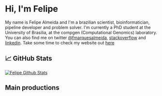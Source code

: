 # Hi, I'm Felipe

My name is Felipe Almeida and I'm a brazilian scientist, bioinformatician, pipeline developer and problem solver. I'm currently a PhD student at the University of Brasilia, at the compgen (Computational Genomics) laboratory. You can also find me on twitter [@fmarquesalmeida](https://twitter.com/fmarquesalmeida), [stackoverflow](https://stackoverflow.com/users/12711021/felipe-almeida) and [linkedin](https://www.linkedin.com/in/almeida-fm). Take some time to check my website out [here](https://fmalmeida.github.io)

## &#x1f4c8; GitHub Stats
[![Felipe Github Stats](https://github-readme-stats.vercel.app/api?username=fmalmeida&count_private=true&show_icons=true&theme=vue)](https://github.com/fmalmeida/github-readme-stats)

## Main productions

<!--
    Top pipelines or repositories

<a href="https://github.com/fmalmeida/bacannot">
  <img align="center" src="https://github-readme-stats.vercel.app/api/pin/?username=fmalmeida&repo=bacannot" />
</a>
<a href="https://github.com/fmalmeida/mpgap">
  <img align="center" src="https://github-readme-stats.vercel.app/api/pin/?username=fmalmeida&repo=mpgap" />
</a>
<a href="https://github.com/fmalmeida/ngs-preprocess">
  <img align="center" src="https://github-readme-stats.vercel.app/api/pin/?username=fmalmeida&repo=ngs-preprocess" />
</a>
<a href="https://github.com/fmalmeida/gff-toolbox">
  <img align="center" src="https://github-readme-stats.vercel.app/api/pin/?username=fmalmeida&repo=gff-toolbox" />
</a>
-->
